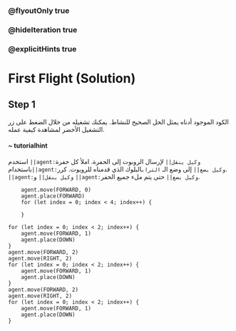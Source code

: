 ### @flyoutOnly true
### @hideIteration true
### @explicitHints true

# First Flight (Solution)

## Step 1
الكود الموجود أدناه يمثل الحل الصحيح للنشاط. يمكنك تشغيله من خلال الضغط على زر التشغيل الأخضر لمشاهدة كيفية عمله.

#### ~ tutorialhint  
استخدم ``||agent:وكيل ينقل||`` لإرسال الروبوت إلى الحفرة. املأ كل حفرة باستخدام``||agent:وكيل يضع||`` إلى وضع الـ `التراب`البلوك الذي قدمناه للروبوت. كرر. ``||agent:وكيل ينقل||`` و ``||agent:وكيل يضع||`` حتى يتم ملء جميع الحفر.

```ghost
    agent.move(FORWARD, 0)
    agent.place(FORWARD)
    for (let index = 0; index < 4; index++) {
    	
    }
```
```template
for (let index = 0; index < 2; index++) {
    agent.move(FORWARD, 1)    	
    agent.place(DOWN)
}
agent.move(FORWARD, 2)  
agent.move(RIGHT, 2)  
for (let index = 0; index < 2; index++) {
    agent.move(FORWARD, 1)    	
    agent.place(DOWN)    	
}
agent.move(FORWARD, 2)  
agent.move(RIGHT, 2) 
for (let index = 0; index < 2; index++) {
    agent.move(FORWARD, 1)    	
    agent.place(DOWN)    	
}
```
```package
```
